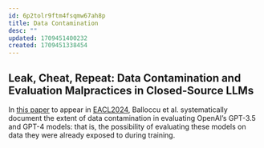 ```yaml
---
id: 6p2tolr9ftm4fsqmw67ah8p
title: Data Contamination
desc: ""
updated: 1709451400232
created: 1709451338454
---
```


## Leak, Cheat, Repeat: Data Contamination and Evaluation Malpractices in Closed-Source LLMs

In [this paper](https://arxiv.org/abs/2402.03927) to appear in [EACL2024](https://2024.eacl.org/), Balloccu et al. systematically document the extent of data contamination in evaluating OpenAI’s GPT-3.5 and GPT-4 models: that is, the possibility of evaluating these models on data they were already exposed to during training.
